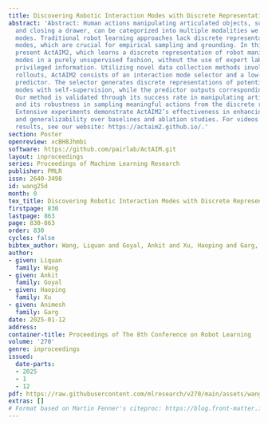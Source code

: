 ```yaml
---
title: Discovering Robotic Interaction Modes with Discrete Representation Learning
abstract: 'Abstract: Human actions manipulating articulated objects, such as opening
  and closing a drawer, can be categorized into multiple modalities we define as interaction
  modes. Traditional robot learning approaches lack discrete representations of these
  modes, which are crucial for empirical sampling and grounding. In this paper, we
  present ActAIM2, which learns a discrete representation of robot manipulation interaction
  modes in a purely unsupervised fashion, without the use of expert labels or simulator-based
  privileged information. Utilizing novel data collection methods involving simulator
  rollouts, ActAIM2 consists of an interaction mode selector and a low-level action
  predictor. The selector generates discrete representations of potential interaction
  modes with self-supervision, while the predictor outputs corresponding action trajectories.
  Our method is validated through its success rate in manipulating articulated objects
  and its robustness in sampling meaningful actions from the discrete representation.
  Extensive experiments demonstrate ActAIM2’s effectiveness in enhancing manipulability
  and generalizability over baselines and ablation studies. For videos and additional
  results, see our website: https://actaim2.github.io/.'
section: Poster
openreview: xcBH8Jhmbi
software: https://github.com/pairlab/ActAIM.git
layout: inproceedings
series: Proceedings of Machine Learning Research
publisher: PMLR
issn: 2640-3498
id: wang25d
month: 0
tex_title: Discovering Robotic Interaction Modes with Discrete Representation Learning
firstpage: 830
lastpage: 863
page: 830-863
order: 830
cycles: false
bibtex_author: Wang, Liquan and Goyal, Ankit and Xu, Haoping and Garg, Animesh
author:
- given: Liquan
  family: Wang
- given: Ankit
  family: Goyal
- given: Haoping
  family: Xu
- given: Animesh
  family: Garg
date: 2025-01-12
address:
container-title: Proceedings of The 8th Conference on Robot Learning
volume: '270'
genre: inproceedings
issued:
  date-parts:
  - 2025
  - 1
  - 12
pdf: https://raw.githubusercontent.com/mlresearch/v270/main/assets/wang25d/wang25d.pdf
extras: []
# Format based on Martin Fenner's citeproc: https://blog.front-matter.io/posts/citeproc-yaml-for-bibliographies/
---
```

